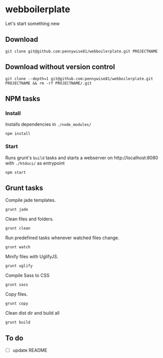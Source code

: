 # webboilerplate
Let's start something new

## Download
```
git clone git@github.com:pennywise81/webboilerplate.git PROJECTNAME
```

## Download without version control
```
git clone --depth=1 git@github.com:pennywise81/webboilerplate.git PROJECTNAME && rm -rf PROJECTNAME/.git
```

## NPM tasks

### Install

Installs dependencies in `./node_modules/`
```
npm install
```

### Start

Runs grunt's `build` tasks and starts a webserver on http://localhost:8080 with `./htdocs/` as entrypoint
```
npm start
```

## Grunt tasks

Compile jade templates.
```
grunt jade
```

Clean files and folders.
```
grunt clean
```

Run predefined tasks whenever watched files change.
```
grunt watch
```

Minify files with UglifyJS.
```
grunt uglify
```

Compile Sass to CSS
```
grunt sass
```

Copy files.
```
grunt copy
```

Clean dist dir and build all
```
grunt build
```

## To do
- [ ] update README